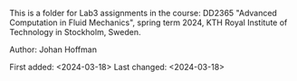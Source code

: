 This is a folder for Lab3 assignments in the course: DD2365 "Advanced Computation in Fluid Mechanics", spring term 2024, KTH Royal Institute of Technology in Stockholm, Sweden.

Author: Johan Hoffman

First added: <2024-03-18> 
Last changed: <2024-03-18>
